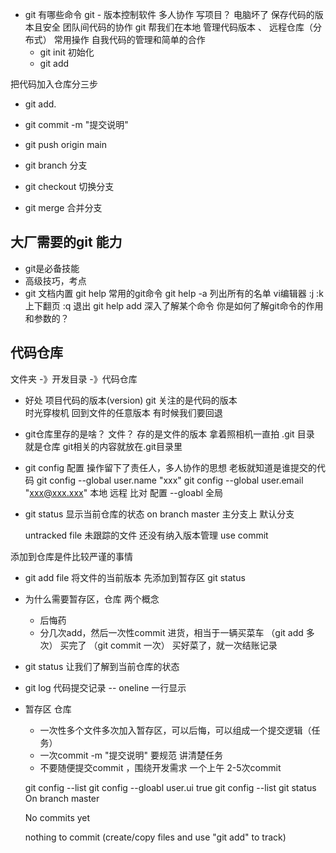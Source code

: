 - git 有哪些命令
git - 版本控制软件   多人协作 
写项目？ 电脑坏了  保存代码的版本且安全  团队间代码的协作
git 帮我们在本地 管理代码版本 、   远程仓库（分布式）
常用操作  自我代码的管理和简单的合作
  - git init 初始化
  - git add

把代码加入仓库分三步
 - git add.
 - git commit -m "提交说明"
 - git push origin main


 - git branch 分支
 - git checkout 切换分支
 - git merge 合并分支
 
 ## 大厂需要的git 能力
 - git是必备技能
 - 高级技巧，考点
 - git 文档内置
   git help 常用的git命令
   git help -a 列出所有的名单
   vi编辑器  :j :k 上下翻页  :q 退出
   git help add 深入了解某个命令
   你是如何了解git命令的作用和参数的？

## 代码仓库
  文件夹 -》开发目录 -》代码仓库
  - 好处
    项目代码的版本(version) git 关注的是代码的版本  
    时光穿梭机 回到文件的任意版本 有时候我们要回退 
  - git仓库里存的是啥？
   文件？ 存的是文件的版本 拿着照相机一直拍
   .git 目录 就是仓库
   git相关的内容就放在.git目录里
  - git config 配置   操作留下了责任人，多人协作的思想
   老板就知道是谁提交的代码
   git config --global user.name "xxx"
   git config --global user.email "xxx@xxx.xxx" 本地 远程 比对
   配置  --gloabl 全局

  - git status
    显示当前仓库的状态
    on branch master 主分支上 默认分支

    untracked file 未跟踪的文件 还没有纳入版本管理 
    use commit

  添加到仓库是件比较严谨的事情
  - git add file 
    将文件的当前版本 先添加到暂存区
    git status
  
  - 为什么需要暂存区，仓库 两个概念
    - 后悔药
    - 分几次add，然后一次性commit
      进货，相当于一辆买菜车 （git add 多次） 买完了  （git commit 一次） 买好菜了，就一次结账记录
  
  - git status
    让我们了解到当前仓库的状态

  - git log
    代码提交记录
    -- oneline 一行显示

  - 暂存区  仓库
    - 一次性多个文件多次加入暂存区，可以后悔，可以组成一个提交逻辑（任务） 
    - 一次commit -m "提交说明"  要规范 讲清楚任务
    - 不要随便提交commit ，围绕开发需求
      一个上午 2-5次commit









    git config --list
    git config --gloabl user.ui true
    git config --list
    git status
      On branch master

      No commits yet
 
      nothing to commit (create/copy files and use "git add" to track)
